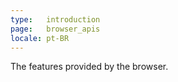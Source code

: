 ```yaml
---
type:   introduction
page:   browser_apis
locale: pt-BR
---
```


The features provided by the browser.